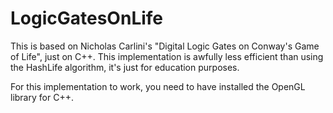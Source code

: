 # LogicGatesOnLife
This is based on Nicholas Carlini's "Digital Logic Gates on Conway's Game of Life", just on C++. This implementation is awfully less efficient than using the HashLife algorithm, it's just for education purposes.

For this implementation to work, you need to have installed the OpenGL library for C++.
